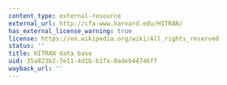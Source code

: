 ```yaml
---
content_type: external-resource
external_url: http://cfa-www.harvard.edu/HITRAN/
has_external_license_warning: true
license: https://en.wikipedia.org/wiki/All_rights_reserved
status: ''
title: HITRAN data base
uid: 35a823b2-7e11-4d1b-b1fa-0adeb44746ff
wayback_url: ''
---
```

